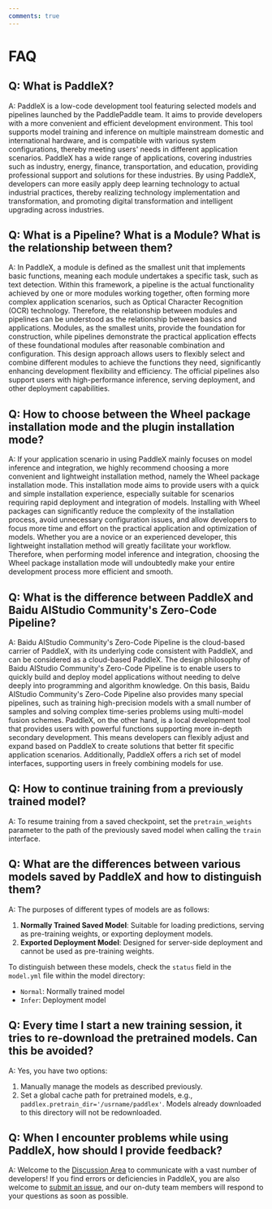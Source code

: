 ```yaml
---
comments: true
---
```


# FAQ

## Q: What is PaddleX?

A: PaddleX is a low-code development tool featuring selected models and pipelines launched by the PaddlePaddle team. It aims to provide developers with a more convenient and efficient development environment. This tool supports model training and inference on multiple mainstream domestic and international hardware, and is compatible with various system configurations, thereby meeting users' needs in different application scenarios. PaddleX has a wide range of applications, covering industries such as industry, energy, finance, transportation, and education, providing professional support and solutions for these industries. By using PaddleX, developers can more easily apply deep learning technology to actual industrial practices, thereby realizing technology implementation and transformation, and promoting digital transformation and intelligent upgrading across industries.

## Q: What is a Pipeline? What is a Module? What is the relationship between them?

A: In PaddleX, a module is defined as the smallest unit that implements basic functions, meaning each module undertakes a specific task, such as text detection. Within this framework, a pipeline is the actual functionality achieved by one or more modules working together, often forming more complex application scenarios, such as Optical Character Recognition (OCR) technology. Therefore, the relationship between modules and pipelines can be understood as the relationship between basics and applications. Modules, as the smallest units, provide the foundation for construction, while pipelines demonstrate the practical application effects of these foundational modules after reasonable combination and configuration. This design approach allows users to flexibly select and combine different modules to achieve the functions they need, significantly enhancing development flexibility and efficiency. The official pipelines also support users with high-performance inference, serving deployment, and other deployment capabilities.

## Q: How to choose between the Wheel package installation mode and the plugin installation mode?

A: If your application scenario in using PaddleX mainly focuses on model inference and integration, we highly recommend choosing a more convenient and lightweight installation method, namely the Wheel package installation mode. This installation mode aims to provide users with a quick and simple installation experience, especially suitable for scenarios requiring rapid deployment and integration of models. Installing with Wheel packages can significantly reduce the complexity of the installation process, avoid unnecessary configuration issues, and allow developers to focus more time and effort on the practical application and optimization of models. Whether you are a novice or an experienced developer, this lightweight installation method will greatly facilitate your workflow. Therefore, when performing model inference and integration, choosing the Wheel package installation mode will undoubtedly make your entire development process more efficient and smooth.

## Q: What is the difference between PaddleX and Baidu AIStudio Community's Zero-Code Pipeline?

A: Baidu AIStudio Community's Zero-Code Pipeline is the cloud-based carrier of PaddleX, with its underlying code consistent with PaddleX, and can be considered as a cloud-based PaddleX. The design philosophy of Baidu AIStudio Community's Zero-Code Pipeline is to enable users to quickly build and deploy model applications without needing to delve deeply into programming and algorithm knowledge. On this basis, Baidu AIStudio Community's Zero-Code Pipeline also provides many special pipelines, such as training high-precision models with a small number of samples and solving complex time-series problems using multi-model fusion schemes. PaddleX, on the other hand, is a local development tool that provides users with powerful functions supporting more in-depth secondary development. This means developers can flexibly adjust and expand based on PaddleX to create solutions that better fit specific application scenarios. Additionally, PaddleX offers a rich set of model interfaces, supporting users in freely combining models for use.

## <b>Q: How to continue training from a previously trained model?</b>

A: To resume training from a saved checkpoint, set the `pretrain_weights` parameter to the path of the previously saved model when calling the `train` interface.

## <b>Q: What are the differences between various models saved by PaddleX and how to distinguish them?</b>

A: The purposes of different types of models are as follows:

1. **Normally Trained Saved Model**: Suitable for loading predictions, serving as pre-training weights, or exporting deployment models.
3. **Exported Deployment Model**: Designed for server-side deployment and cannot be used as pre-training weights.

To distinguish between these models, check the `status` field in the `model.yml` file within the model directory:
- `Normal`: Normally trained model
- `Infer`: Deployment model

## <b>Q: Every time I start a new training session, it tries to re-download the pretrained models. Can this be avoided?</b>

A: Yes, you have two options:

1. Manually manage the models as described previously.
2. Set a global cache path for pretrained models, e.g., `paddlex.pretrain_dir='/usrname/paddlex'`. Models already downloaded to this directory will not be redownloaded.

## Q: When I encounter problems while using PaddleX, how should I provide feedback?

A: Welcome to the [Discussion Area](https://github.com/PaddlePaddle/PaddleX/discussions) to communicate with a vast number of developers! If you find errors or deficiencies in PaddleX, you are also welcome to [submit an issue](https://github.com/PaddlePaddle/PaddleX/issues), and our on-duty team members will respond to your questions as soon as possible.
